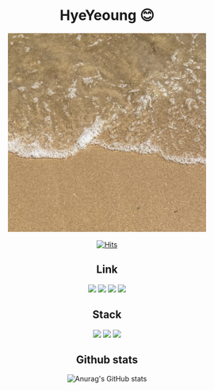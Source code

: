 <div align="center">

# HyeYeoung 😊

<img src="img/2F23D7C2-F55F-4026-8AE7-879EC9DD7AFB_1_105_c.jpeg" width="400" height="400"/>

[![Hits](https://hits.seeyoufarm.com/api/count/incr/badge.svg?url=https%3A%2F%2Fgithub.com%2Fhyeyeoung&count_bg=%231D2094&title_bg=%23000000&icon=&icon_color=%23E7E7E7&title=hits&edge_flat=false)](https://github.com/hyeyeoung)


## Link

<a href="https://thfl9671.tistory.com/" target="_blank"><img src="https://img.shields.io/badge/tistory-000000?style=flat-square&&logo=tistory&logoColor=white"/></a>   <a href="https://blog.naver.com/thfl9671" target="_blank"><img src="https://img.shields.io/badge/naver-03C75A?style=flat-square&&logo=naver&logoColor=white"/></a>   <a href="https://www.linkedin.com/in/%ED%98%9C%EC%98%81-%EA%B9%80-95376a294/" target="_blank"><img src="https://img.shields.io/badge/linkedin-0A66C2?style=flat-square&&logo=linkedin&logoColor=white"/></a>   <a href="https://few-frog-563.notion.site/d2ca8e55c7f049da99ee9fcea9e9d9f5
" target="_blank"><img src="https://img.shields.io/badge/notion-000000?style=flat-square&&logo=notion&logoColor=white"/></a>


## Stack

<img src="https://img.shields.io/badge/cplusplus-00599C?style=flat-square&&logo=cplusplus&logoColor=white"/>  <img src="https://img.shields.io/badge/python-3776AB?style=flat-square&&logo=python&logoColor=white"/>  <img src="https://img.shields.io/badge/docker-2496ED?style=flat-square&&logo=docker&logoColor=white"/>


## Github stats

![Anurag's GitHub stats](https://github-readme-stats.vercel.app/api?username=hyeyeoung&show_icons=true&theme=radical)

</div>
